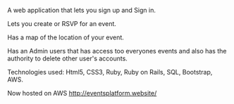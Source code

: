 A web application that lets you sign up and Sign in.

Lets you create or RSVP for an event.

Has a map of the location of your event.

Has an Admin users that has access too everyones events and also has the authority to delete other user's accounts.

Technologies used: Html5, CSS3, Ruby, Ruby on Rails, SQL, Bootstrap, AWS.

Now hosted on AWS http://eventsplatform.website/
